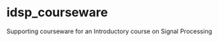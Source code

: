 idsp_courseware
===============

Supporting courseware for an Introductory course on Signal Processing